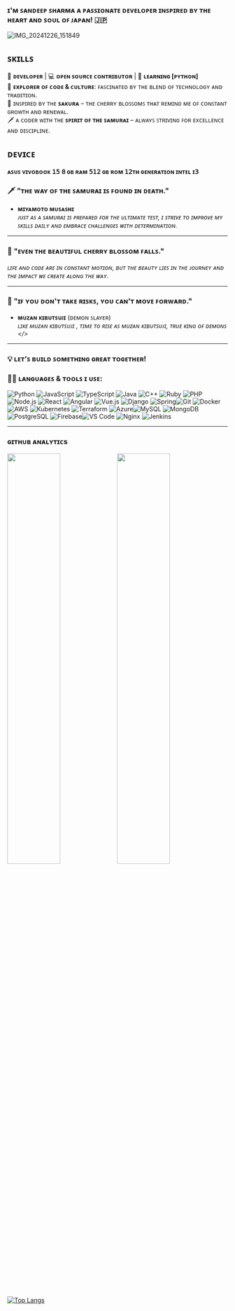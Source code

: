 ### ɪ'ᴍ ꜱᴀɴᴅᴇᴇᴘ ꜱʜᴀʀᴍᴀ ᴀ ᴘᴀꜱꜱɪᴏɴᴀᴛᴇ ᴅᴇᴠᴇʟᴏᴘᴇʀ ɪɴꜱᴘɪʀᴇᴅ ʙʏ ᴛʜᴇ ʜᴇᴀʀᴛ ᴀɴᴅ ꜱᴏᴜʟ ᴏꜰ ᴊᴀᴘᴀɴ! 🇯🇵
![IMG_20241226_151849](https://github.com/user-attachments/assets/8e1c1b70-f626-4399-bc68-4fde04f0a1a2)


## ꜱᴋɪʟʟꜱ ##

🚀 **ᴅᴇᴠᴇʟᴏᴘᴇʀ** | 💻 **ᴏᴘᴇɴ ꜱᴏᴜʀᴄᴇ ᴄᴏɴᴛʀɪʙᴜᴛᴏʀ** | 🌱 **ʟᴇᴀʀɴɪɴɢ [ᴘʏᴛʜᴏɴ]**  
🧳 **ᴇxᴘʟᴏʀᴇʀ ᴏꜰ ᴄᴏᴅᴇ & ᴄᴜʟᴛᴜʀᴇ**: ꜰᴀꜱᴄɪɴᴀᴛᴇᴅ ʙʏ ᴛʜᴇ ʙʟᴇɴᴅ ᴏꜰ ᴛᴇᴄʜɴᴏʟᴏɢʏ ᴀɴᴅ ᴛʀᴀᴅɪᴛɪᴏɴ.  
🌸 ɪɴꜱᴘɪʀᴇᴅ ʙʏ ᴛʜᴇ **ꜱᴀᴋᴜʀᴀ** – ᴛʜᴇ ᴄʜᴇʀʀʏ ʙʟᴏꜱꜱᴏᴍꜱ ᴛʜᴀᴛ ʀᴇᴍɪɴᴅ ᴍᴇ ᴏꜰ ᴄᴏɴꜱᴛᴀɴᴛ ɢʀᴏᴡᴛʜ ᴀɴᴅ ʀᴇɴᴇᴡᴀʟ.  
🗡️ ᴀ ᴄᴏᴅᴇʀ ᴡɪᴛʜ ᴛʜᴇ **ꜱᴘɪʀɪᴛ ᴏꜰ ᴛʜᴇ ꜱᴀᴍᴜʀᴀɪ** – ᴀʟᴡᴀʏꜱ ꜱᴛʀɪᴠɪɴɢ ꜰᴏʀ ᴇxᴄᴇʟʟᴇɴᴄᴇ ᴀɴᴅ ᴅɪꜱᴄɪᴘʟɪɴᴇ.  

## ᴅᴇᴠɪᴄᴇ ##
**ᴀꜱᴜꜱ ᴠɪᴠᴏʙᴏᴏᴋ 𝟣𝟧**
**𝟪 ɢʙ ʀᴀᴍ 𝟧𝟣𝟤 ɢʙ ʀᴏᴍ 𝟣𝟤ᴛʜ ɢᴇɴᴇʀᴀᴛɪᴏɴ ɪɴᴛᴇʟ ɪ𝟥**

### 🗡️ **"ᴛʜᴇ ᴡᴀʏ ᴏꜰ ᴛʜᴇ ꜱᴀᴍᴜʀᴀɪ ɪꜱ ꜰᴏᴜɴᴅ ɪɴ ᴅᴇᴀᴛʜ."**  
- **ᴍɪʏᴀᴍᴏᴛᴏ ᴍᴜꜱᴀꜱʜɪ**  
*ᴊᴜꜱᴛ ᴀꜱ ᴀ ꜱᴀᴍᴜʀᴀɪ ɪꜱ ᴘʀᴇᴘᴀʀᴇᴅ ꜰᴏʀ ᴛʜᴇ ᴜʟᴛɪᴍᴀᴛᴇ ᴛᴇꜱᴛ, ɪ ꜱᴛʀɪᴠᴇ ᴛᴏ ɪᴍᴘʀᴏᴠᴇ ᴍʏ ꜱᴋɪʟʟꜱ ᴅᴀɪʟʏ ᴀɴᴅ ᴇᴍʙʀᴀᴄᴇ ᴄʜᴀʟʟᴇɴɢᴇꜱ ᴡɪᴛʜ ᴅᴇᴛᴇʀᴍɪɴᴀᴛɪᴏɴ.*

---

### 🌸 **"ᴇᴠᴇɴ ᴛʜᴇ ʙᴇᴀᴜᴛɪꜰᴜʟ ᴄʜᴇʀʀʏ ʙʟᴏꜱꜱᴏᴍ ꜰᴀʟʟꜱ."**  
*ʟɪꜰᴇ ᴀɴᴅ ᴄᴏᴅᴇ ᴀʀᴇ ɪɴ ᴄᴏɴꜱᴛᴀɴᴛ ᴍᴏᴛɪᴏɴ, ʙᴜᴛ ᴛʜᴇ ʙᴇᴀᴜᴛʏ ʟɪᴇꜱ ɪɴ ᴛʜᴇ ᴊᴏᴜʀɴᴇʏ ᴀɴᴅ ᴛʜᴇ ɪᴍᴘᴀᴄᴛ ᴡᴇ ᴄʀᴇᴀᴛᴇ ᴀʟᴏɴɢ ᴛʜᴇ ᴡᴀʏ.*

---

### 🦇 **"ɪꜰ ʏᴏᴜ ᴅᴏɴ'ᴛ ᴛᴀᴋᴇ ʀɪꜱᴋꜱ, ʏᴏᴜ ᴄᴀɴ'ᴛ ᴍᴏᴠᴇ ꜰᴏʀᴡᴀʀᴅ."**  
- **ᴍᴜᴢᴀɴ ᴋɪʙᴜᴛꜱᴜᴊɪ** (ᴅᴇᴍᴏɴ ꜱʟᴀʏᴇʀ)  
*ʟɪᴋᴇ ᴍᴜᴢᴀɴ ᴋɪʙᴜᴛꜱᴜᴊɪ , ᴛɪᴍᴇ ᴛᴏ ʀɪꜱᴇ ᴀꜱ ᴍᴜᴢᴀɴ ᴋɪʙᴜᴛꜱᴜᴊɪ, ᴛʀᴜᴇ ᴋɪɴɢ ᴏꜰ ᴅᴇᴍᴏɴꜱ </>*

---

### 💡 **ʟᴇᴛ’ꜱ ʙᴜɪʟᴅ ꜱᴏᴍᴇᴛʜɪɴɢ ɢʀᴇᴀᴛ ᴛᴏɢᴇᴛʜᴇʀ!**

### 🧑‍💻 **ʟᴀɴɢᴜᴀɢᴇꜱ & ᴛᴏᴏʟꜱ ɪ ᴜꜱᴇ:**
![Python](https://img.shields.io/badge/Python-3776AB?style=for-the-badge&logo=python&logoColor=white)  ![JavaScript](https://img.shields.io/badge/JavaScript-F7DF1E?style=for-the-badge&logo=javascript&logoColor=black)  ![TypeScript](https://img.shields.io/badge/TypeScript-3178C6?style=for-the-badge&logo=typescript&logoColor=white)  ![Java](https://img.shields.io/badge/Java-007396?style=for-the-badge&logo=java&logoColor=white)  ![C++](https://img.shields.io/badge/C%2B%2B-00599C?style=for-the-badge&logo=c%2B%2B&logoColor=white)  ![Ruby](https://img.shields.io/badge/Ruby-CC0000?style=for-the-badge&logo=ruby&logoColor=white)  ![PHP](https://img.shields.io/badge/PHP-777BB4?style=for-the-badge&logo=php&logoColor=white)  ![Node.js](https://img.shields.io/badge/Node.js-339933?style=for-the-badge&logo=node.js&logoColor=white)  ![React](https://img.shields.io/badge/React-61DAFB?style=for-the-badge&logo=react&logoColor=black)  ![Angular](https://img.shields.io/badge/Angular-DD0031?style=for-the-badge&logo=angular&logoColor=white)  ![Vue.js](https://img.shields.io/badge/Vue.js-35495E?style=for-the-badge&logo=vue.js&logoColor=4FC08D)  ![Django](https://img.shields.io/badge/Django-092D1F?style=for-the-badge&logo=django&logoColor=white)  ![Spring](https://img.shields.io/badge/Spring-6DB33F?style=for-the-badge&logo=spring&logoColor=white)![Git](https://img.shields.io/badge/Git-F05032?style=for-the-badge&logo=git&logoColor=white)  ![Docker](https://img.shields.io/badge/Docker-2496ED?style=for-the-badge&logo=docker&logoColor=white)  ![AWS](https://img.shields.io/badge/AWS-232F3E?style=for-the-badge&logo=amazonaws&logoColor=white)  ![Kubernetes](https://img.shields.io/badge/Kubernetes-326CE5?style=for-the-badge&logo=kubernetes&logoColor=white)  ![Terraform](https://img.shields.io/badge/Terraform-7B42BC?style=for-the-badge&logo=terraform&logoColor=white)  ![Azure](https://img.shields.io/badge/Microsoft_Azure-0089D6?style=for-the-badge&logo=microsoft-azure&logoColor=white)![MySQL](https://img.shields.io/badge/MySQL-00758F?style=for-the-badge&logo=mysql&logoColor=white)  ![MongoDB](https://img.shields.io/badge/MongoDB-47A248?style=for-the-badge&logo=mongodb&logoColor=white)  ![PostgreSQL](https://img.shields.io/badge/PostgreSQL-4169E1?style=for-the-badge&logo=postgresql&logoColor=white)  ![Firebase](https://img.shields.io/badge/Firebase-FFCA28?style=for-the-badge&logo=firebase&logoColor=black)![VS Code](https://img.shields.io/badge/VS%20Code-007ACC?style=for-the-badge&logo=visual-studio-code&logoColor=white)  ![Nginx](https://img.shields.io/badge/Nginx-009639?style=for-the-badge&logo=nginx&logoColor=white)  ![Jenkins](https://img.shields.io/badge/Jenkins-D24939?style=for-the-badge&logo=jenkins&logoColor=white)

---

### ɢɪᴛʜᴜʙ ᴀɴᴀʟʏᴛɪᴄs 

[<img src="https://github-readme-stats.vercel.app/api?username=itzsandeepshrma&count_private=true&show_icons=true&theme=chartreuse-dark&custom_title=What%27s+the+craic?&include_all_commits=true&hide_border=true&bg_color=000000" width="49%">](https://github.com/itzsandeepshrma)  [<img src="https://github-readme-streak-stats.herokuapp.com/?user=itzsandeepshrma&theme=chartreuse-dark&hide_border=True&bg_color=000000" width="49%">](https://github.com/itzsandeepshrma)

[![Top Langs](https://github-readme-stats.vercel.app/api/top-langs/?username=itzsandeepshrma&layout=compact&theme=chartreuse-dark)](https://github.com/itzsandeepshrma)




